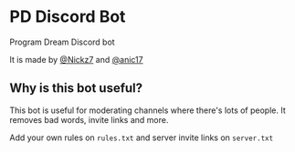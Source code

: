 # PD Discord Bot
Program Dream Discord bot

It is made by [@Nickz7](https://github.com/nickz7) and [@anic17](https://github.com/anic17)

## Why is this bot useful?

This bot is useful for moderating channels where there's lots of people.
It removes bad words, invite links and more.

Add your own rules on `rules.txt` and server invite links on `server.txt`

